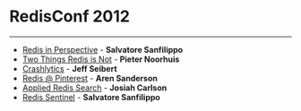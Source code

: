# RedisConf 2012

---

+	[Redis in Perspective][redis-in-perspective] - **Salvatore Sanfilippo**
+	[Two Things Redis is Not][two-things-redis-is-not] - **Pieter Noorhuis**
+	[Crashlytics][crashlytics] - **Jeff Seibert**
+	[Redis @ Pinterest][redis-at-pinterest] - **Aren Sanderson**
+	[Applied Redis Search][applied-redis-search] - **Josiah Carlson**
+	[Redis Sentinel][redis-sentinel] - **Salvatore Sanfilippo**

[redis-in-perspective]: https://github.com/bmharris/conf_notes/blob/master/redisconf/redis-in-perspective.md
[two-things-redis-is-not]: https://github.com/bmharris/conf_notes/blob/master/redisconf/two-things-redis-is-not.md
[crashlytics]: https://github.com/bmharris/conf_notes/blob/master/redisconf/crashlytics.md
[redis-at-pinterest]: https://github.com/bmharris/conf_notes/blob/master/redisconf/redis-at-pinterest.md
[applied-redis-search]: https://github.com/bmharris/conf_notes/blob/master/redisconf/applied-redis-search.md
[redis-sentinel]: https://github.com/bmharris/conf_notes/blob/master/redisconf/redis-sentinel.md